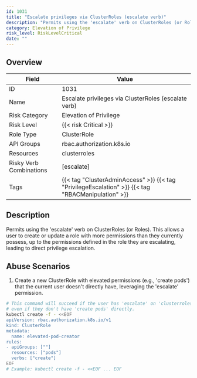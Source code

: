 ```yaml
---
id: 1031
title: "Escalate privileges via ClusterRoles (escalate verb)"
description: "Permits using the 'escalate' verb on ClusterRoles (or Roles). This allows a user to create or update a role with more permissions than they currently possess, up to the permissions defined in the role they are escalating, leading to direct privilege escalation."
category: Elevation of Privilege
risk_level: RiskLevelCritical
date: ""
---
```


## Overview

| Field                   | Value                                                                                             |
| ----------------------- | ------------------------------------------------------------------------------------------------- |
| ID                      | 1031                                                                                              |
| Name                    | Escalate privileges via ClusterRoles (escalate verb)                                              |
| Risk Category           | Elevation of Privilege                                                                            |
| Risk Level              | {{< risk Critical >}}                                                                             |
| Role Type               | ClusterRole                                                                                       |
| API Groups              | rbac.authorization.k8s.io                                                                         |
| Resources               | clusterroles                                                                                      |
| Risky Verb Combinations | [escalate]                                                                                        |
| Tags                    | {{< tag "ClusterAdminAccess" >}} {{< tag "PrivilegeEscalation" >}} {{< tag "RBACManipulation" >}} |

## Description

Permits using the 'escalate' verb on ClusterRoles (or Roles). This allows a user to create or update a role with more permissions than they currently possess, up to the permissions defined in the role they are escalating, leading to direct privilege escalation.

## Abuse Scenarios

1. Create a new ClusterRole with elevated permissions (e.g., 'create pods') that the current user doesn't directly have, leveraging the 'escalate' permission.

```bash
# This command will succeed if the user has 'escalate' on 'clusterroles',
# even if they don't have 'create pods' directly.
kubectl create -f - <<EOF
apiVersion: rbac.authorization.k8s.io/v1
kind: ClusterRole
metadata:
  name: elevated-pod-creator
rules:
- apiGroups: [""]
  resources: ["pods"]
  verbs: ["create"]
EOF
# Example: kubectl create -f - <<EOF ... EOF

```
